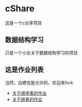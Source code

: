 # cShare
这是一个c分享项目
## 数据结构学习
只是一个小白关于数据结构学习的项目
## 这是作业列表
当然，白嫖也是允许的，欢迎来fork
- [关于顺序表的作业](/SeqListDemo.c)
- [关于链表的作业](/LinkListDemo.c)
